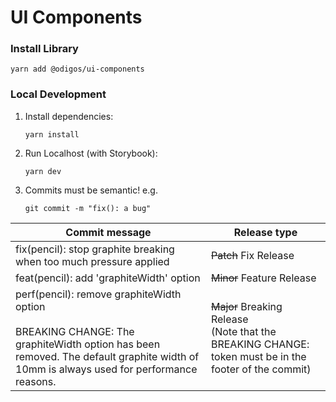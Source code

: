 # UI Components

### Install Library

```shell
yarn add @odigos/ui-components
```

### Local Development

1. Install dependencies:

   ```shell
   yarn install
   ```

2. Run Localhost (with Storybook):

   ```shell
   yarn dev
   ```

3. Commits must be semantic! e.g.

   ```shell
   git commit -m "fix(): a bug"
   ```

| Commit message                                                                                                                                                                              | Release type                                                                                               |
| ------------------------------------------------------------------------------------------------------------------------------------------------------------------------------------------- | ---------------------------------------------------------------------------------------------------------- |
| fix(pencil): stop graphite breaking when too much pressure applied                                                                                                                          | ~~Patch~~ Fix Release                                                                                      |
| feat(pencil): add 'graphiteWidth' option                                                                                                                                                    | ~~Minor~~ Feature Release                                                                                  |
| perf(pencil): remove graphiteWidth option<br /><br />BREAKING CHANGE: The graphiteWidth option has been removed. The default graphite width of 10mm is always used for performance reasons. | ~~Major~~ Breaking Release<br />(Note that the BREAKING CHANGE: token must be in the footer of the commit) |
